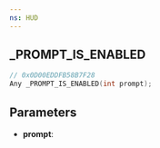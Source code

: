 ```yaml
---
ns: HUD
---
```

## _PROMPT_IS_ENABLED

```c
// 0x0D00EDDFB58B7F28
Any _PROMPT_IS_ENABLED(int prompt);
```

## Parameters
* **prompt**:
